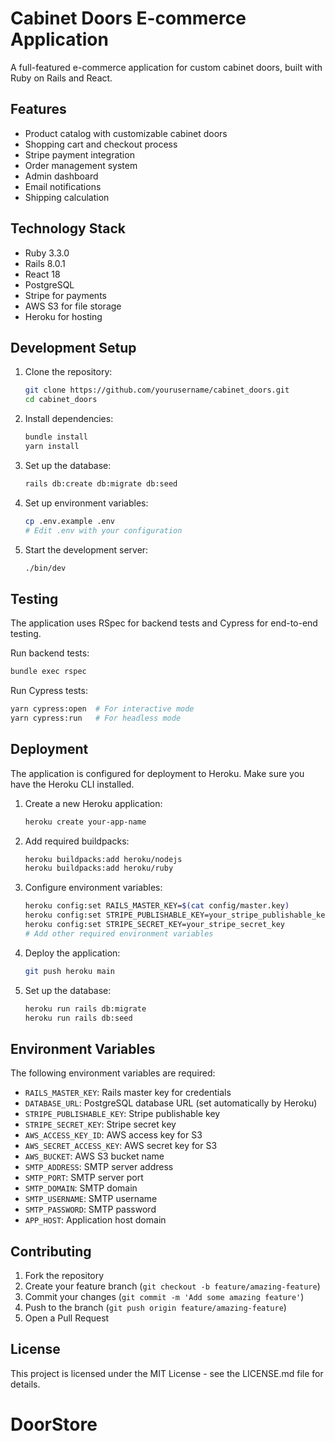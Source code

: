 # Cabinet Doors E-commerce Application

A full-featured e-commerce application for custom cabinet doors, built with Ruby on Rails and React.

## Features

- Product catalog with customizable cabinet doors
- Shopping cart and checkout process
- Stripe payment integration
- Order management system
- Admin dashboard
- Email notifications
- Shipping calculation

## Technology Stack

- Ruby 3.3.0
- Rails 8.0.1
- React 18
- PostgreSQL
- Stripe for payments
- AWS S3 for file storage
- Heroku for hosting

## Development Setup

1. Clone the repository:
   ```bash
   git clone https://github.com/yourusername/cabinet_doors.git
   cd cabinet_doors
   ```

2. Install dependencies:
   ```bash
   bundle install
   yarn install
   ```

3. Set up the database:
   ```bash
   rails db:create db:migrate db:seed
   ```

4. Set up environment variables:
   ```bash
   cp .env.example .env
   # Edit .env with your configuration
   ```

5. Start the development server:
   ```bash
   ./bin/dev
   ```

## Testing

The application uses RSpec for backend tests and Cypress for end-to-end testing.

Run backend tests:
```bash
bundle exec rspec
```

Run Cypress tests:
```bash
yarn cypress:open  # For interactive mode
yarn cypress:run   # For headless mode
```

## Deployment

The application is configured for deployment to Heroku. Make sure you have the Heroku CLI installed.

1. Create a new Heroku application:
   ```bash
   heroku create your-app-name
   ```

2. Add required buildpacks:
   ```bash
   heroku buildpacks:add heroku/nodejs
   heroku buildpacks:add heroku/ruby
   ```

3. Configure environment variables:
   ```bash
   heroku config:set RAILS_MASTER_KEY=$(cat config/master.key)
   heroku config:set STRIPE_PUBLISHABLE_KEY=your_stripe_publishable_key
   heroku config:set STRIPE_SECRET_KEY=your_stripe_secret_key
   # Add other required environment variables
   ```

4. Deploy the application:
   ```bash
   git push heroku main
   ```

5. Set up the database:
   ```bash
   heroku run rails db:migrate
   heroku run rails db:seed
   ```

## Environment Variables

The following environment variables are required:

- `RAILS_MASTER_KEY`: Rails master key for credentials
- `DATABASE_URL`: PostgreSQL database URL (set automatically by Heroku)
- `STRIPE_PUBLISHABLE_KEY`: Stripe publishable key
- `STRIPE_SECRET_KEY`: Stripe secret key
- `AWS_ACCESS_KEY_ID`: AWS access key for S3
- `AWS_SECRET_ACCESS_KEY`: AWS secret key for S3
- `AWS_BUCKET`: AWS S3 bucket name
- `SMTP_ADDRESS`: SMTP server address
- `SMTP_PORT`: SMTP server port
- `SMTP_DOMAIN`: SMTP domain
- `SMTP_USERNAME`: SMTP username
- `SMTP_PASSWORD`: SMTP password
- `APP_HOST`: Application host domain

## Contributing

1. Fork the repository
2. Create your feature branch (`git checkout -b feature/amazing-feature`)
3. Commit your changes (`git commit -m 'Add some amazing feature'`)
4. Push to the branch (`git push origin feature/amazing-feature`)
5. Open a Pull Request

## License

This project is licensed under the MIT License - see the LICENSE.md file for details.
# DoorStore
